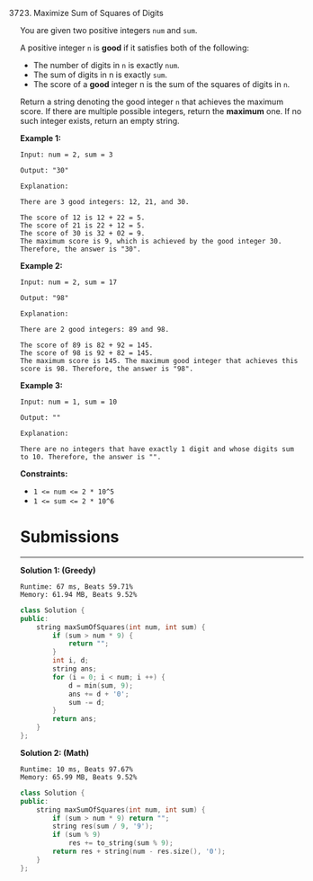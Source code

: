 3723. Maximize Sum of Squares of Digits

You are given two positive integers `num` and `sum`.

A positive integer `n` is **good** if it satisfies both of the following:

* The number of digits in `n` is exactly `num`.
* The sum of digits in n is exactly `sum`.
* The score of a **good** integer n is the sum of the squares of digits in `n`.

Return a string denoting the good integer `n` that achieves the maximum score. If there are multiple possible integers, return the **maximum** one. If no such integer exists, return an empty string.

 

**Example 1:**
```
Input: num = 2, sum = 3

Output: "30"

Explanation:

There are 3 good integers: 12, 21, and 30.

The score of 12 is 12 + 22 = 5.
The score of 21 is 22 + 12 = 5.
The score of 30 is 32 + 02 = 9.
The maximum score is 9, which is achieved by the good integer 30. Therefore, the answer is "30".
```

**Example 2:**
```
Input: num = 2, sum = 17

Output: "98"

Explanation:

There are 2 good integers: 89 and 98.

The score of 89 is 82 + 92 = 145.
The score of 98 is 92 + 82 = 145.
The maximum score is 145. The maximum good integer that achieves this score is 98. Therefore, the answer is "98".
```

**Example 3:**
```
Input: num = 1, sum = 10

Output: ""

Explanation:

There are no integers that have exactly 1 digit and whose digits sum to 10. Therefore, the answer is "".
```
 

**Constraints:**

* `1 <= num <= 2 * 10^5`
* `1 <= sum <= 2 * 10^6`

# Submissions
---
**Solution 1: (Greedy)**
```
Runtime: 67 ms, Beats 59.71%
Memory: 61.94 MB, Beats 9.52%
```
```c++
class Solution {
public:
    string maxSumOfSquares(int num, int sum) {
        if (sum > num * 9) {
            return "";
        }
        int i, d;
        string ans;
        for (i = 0; i < num; i ++) {
            d = min(sum, 9);
            ans += d + '0';
            sum -= d;
        }
        return ans;
    }
};
```

**Solution 2: (Math)**
```
Runtime: 10 ms, Beats 97.67%
Memory: 65.99 MB, Beats 9.52%
```
```c++
class Solution {
public:
    string maxSumOfSquares(int num, int sum) {
        if (sum > num * 9) return "";
        string res(sum / 9, '9');
        if (sum % 9)
            res += to_string(sum % 9);
        return res + string(num - res.size(), '0');
    }
};
```
